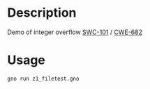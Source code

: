 # Description

Demo of integer overflow [SWC-101](https://swcregistry.io/docs/SWC-101/) / [CWE-682](https://cwe.mitre.org/data/definitions/682.html)

# Usage

`gno run z1_filetest.gno`
